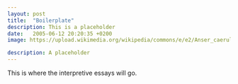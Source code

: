 ```yaml
---
layout: post
title:  "Boilerplate"
description: This is a placeholder
date:   2005-06-12 20:20:35 +0200
image: https://upload.wikimedia.org/wikipedia/commons/e/e2/Anser_caerulescens_CT8.jpg

description: A placeholder
---
```


This is where the interpretive essays will go.
